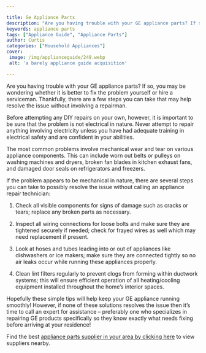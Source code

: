 ```yaml
---

title: Ge Appliance Parts
description: "Are you having trouble with your GE appliance parts? If so, you may be wondering whether it is better to fix the problem yourself ...get more detail"
keywords: appliance parts
tags: ["Appliance Guide", "Appliance Parts"]
author: Curtis
categories: ["Household Appliances"]
cover: 
 image: /img/applianceguide/249.webp
 alt: 'a barely appliance guide acquisition'

---
```


Are you having trouble with your GE appliance parts? If so, you may be wondering whether it is better to fix the problem yourself or hire a serviceman. Thankfully, there are a few steps you can take that may help resolve the issue without involving a repairman.

Before attempting any DIY repairs on your own, however, it is important to be sure that the problem is not electrical in nature. Never attempt to repair anything involving electricity unless you have had adequate training in electrical safety and are confident in your abilities. 

The most common problems involve mechanical wear and tear on various appliance components. This can include worn out belts or pulleys on washing machines and dryers, broken fan blades in kitchen exhaust fans, and damaged door seals on refrigerators and freezers. 

If the problem appears to be mechanical in nature, there are several steps you can take to possibly resolve the issue without calling an appliance repair technician: 

 1) Check all visible components for signs of damage such as cracks or tears; replace any broken parts as necessary. 

 2) Inspect all wiring connections for loose bolts and make sure they are tightened securely if needed; check for frayed wires as well which may need replacement if present.

 3) Look at hoses and tubes leading into or out of appliances like dishwashers or ice makers; make sure they are connected tightly so no air leaks occur while running these appliances properly.

 4) Clean lint filters regularly to prevent clogs from forming within ductwork systems; this will ensure efficient operation of all heating/cooling equipment installed throughout the home’s interior spaces. 

Hopefully these simple tips will help keep your GE appliance running smoothly! However, if none of these solutions resolves the issue then it’s time to call an expert for assistance – preferably one who specializes in repairing GE products specifically so they know exactly what needs fixing before arriving at your residence!

Find the best <a href="/pages/appliance-parts-suppliers/">appliance parts supplier in your area by clicking here</a> to view suppliers nearby.
